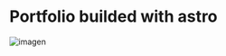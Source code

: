 # Portfolio builded with astro
![imagen](https://github.com/AJoaquinLizarraga/portfolio-JoaEm/assets/88959883/a23a4beb-9456-4034-900b-923f55d95d1b)
